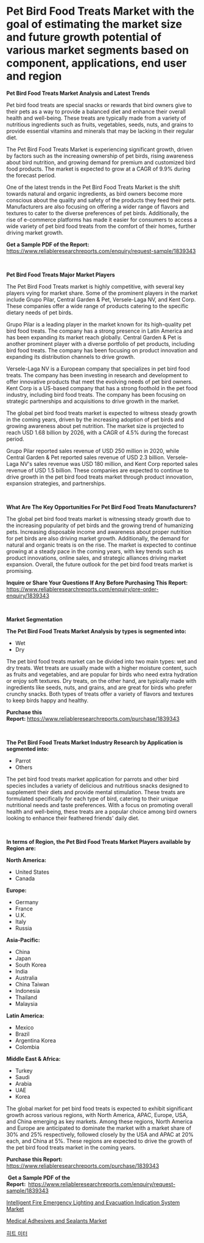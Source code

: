 <p><h1>Pet Bird Food Treats Market with the goal of estimating the market size and future growth potential of various market segments based on component, applications, end user and region</h1></p><p><strong>Pet Bird Food Treats Market Analysis and Latest Trends</strong></p>
<p><p>Pet bird food treats are special snacks or rewards that bird owners give to their pets as a way to provide a balanced diet and enhance their overall health and well-being. These treats are typically made from a variety of nutritious ingredients such as fruits, vegetables, seeds, nuts, and grains to provide essential vitamins and minerals that may be lacking in their regular diet.</p><p>The Pet Bird Food Treats Market is experiencing significant growth, driven by factors such as the increasing ownership of pet birds, rising awareness about bird nutrition, and growing demand for premium and customized bird food products. The market is expected to grow at a CAGR of 9.9% during the forecast period.</p><p>One of the latest trends in the Pet Bird Food Treats Market is the shift towards natural and organic ingredients, as bird owners become more conscious about the quality and safety of the products they feed their pets. Manufacturers are also focusing on offering a wider range of flavors and textures to cater to the diverse preferences of pet birds. Additionally, the rise of e-commerce platforms has made it easier for consumers to access a wide variety of pet bird food treats from the comfort of their homes, further driving market growth.</p></p>
<p><strong>Get a Sample PDF of the Report:&nbsp;</strong> <a href="https://www.reliableresearchreports.com/enquiry/request-sample/1839343">https://www.reliableresearchreports.com/enquiry/request-sample/1839343</a></p>
<p>&nbsp;</p>
<p><strong>Pet Bird Food Treats Major Market Players</strong></p>
<p><p>The Pet Bird Food Treats market is highly competitive, with several key players vying for market share. Some of the prominent players in the market include Grupo Pilar, Central Garden & Pet, Versele-Laga NV, and Kent Corp. These companies offer a wide range of products catering to the specific dietary needs of pet birds.</p><p>Grupo Pilar is a leading player in the market known for its high-quality pet bird food treats. The company has a strong presence in Latin America and has been expanding its market reach globally. Central Garden & Pet is another prominent player with a diverse portfolio of pet products, including bird food treats. The company has been focusing on product innovation and expanding its distribution channels to drive growth.</p><p>Versele-Laga NV is a European company that specializes in pet bird food treats. The company has been investing in research and development to offer innovative products that meet the evolving needs of pet bird owners. Kent Corp is a US-based company that has a strong foothold in the pet food industry, including bird food treats. The company has been focusing on strategic partnerships and acquisitions to drive growth in the market.</p><p>The global pet bird food treats market is expected to witness steady growth in the coming years, driven by the increasing adoption of pet birds and growing awareness about pet nutrition. The market size is projected to reach USD 1.68 billion by 2026, with a CAGR of 4.5% during the forecast period.</p><p>Grupo Pilar reported sales revenue of USD 250 million in 2020, while Central Garden & Pet reported sales revenue of USD 2.3 billion. Versele-Laga NV's sales revenue was USD 180 million, and Kent Corp reported sales revenue of USD 1.5 billion. These companies are expected to continue to drive growth in the pet bird food treats market through product innovation, expansion strategies, and partnerships.</p></p>
<p>&nbsp;</p>
<p><strong>What Are The Key Opportunities For Pet Bird Food Treats Manufacturers?</strong></p>
<p><p>The global pet bird food treats market is witnessing steady growth due to the increasing popularity of pet birds and the growing trend of humanizing pets. Increasing disposable income and awareness about proper nutrition for pet birds are also driving market growth. Additionally, the demand for natural and organic treats is on the rise. The market is expected to continue growing at a steady pace in the coming years, with key trends such as product innovations, online sales, and strategic alliances driving market expansion. Overall, the future outlook for the pet bird food treats market is promising.</p></p>
<p><strong>Inquire or Share Your Questions If Any Before Purchasing This Report:</strong> <a href="https://www.reliableresearchreports.com/enquiry/pre-order-enquiry/1839343">https://www.reliableresearchreports.com/enquiry/pre-order-enquiry/1839343</a></p>
<p>&nbsp;</p>
<p><strong>Market Segmentation</strong></p>
<p><strong>The Pet Bird Food Treats Market Analysis by types is segmented into:</strong></p>
<p><ul><li>Wet</li><li>Dry</li></ul></p>
<p><p>The pet bird food treats market can be divided into two main types: wet and dry treats. Wet treats are usually made with a higher moisture content, such as fruits and vegetables, and are popular for birds who need extra hydration or enjoy soft textures. Dry treats, on the other hand, are typically made with ingredients like seeds, nuts, and grains, and are great for birds who prefer crunchy snacks. Both types of treats offer a variety of flavors and textures to keep birds happy and healthy.</p></p>
<p><strong>Purchase this Report:&nbsp;</strong><a href="https://www.reliableresearchreports.com/purchase/1839343">https://www.reliableresearchreports.com/purchase/1839343</a></p>
<p>&nbsp;</p>
<p><strong>The Pet Bird Food Treats Market Industry Research by Application is segmented into:</strong></p>
<p><ul><li>Parrot</li><li>Others</li></ul></p>
<p><p>The pet bird food treats market application for parrots and other bird species includes a variety of delicious and nutritious snacks designed to supplement their diets and provide mental stimulation. These treats are formulated specifically for each type of bird, catering to their unique nutritional needs and taste preferences. With a focus on promoting overall health and well-being, these treats are a popular choice among bird owners looking to enhance their feathered friends' daily diet.</p></p>
<p>&nbsp;</p>
<p><strong>In terms of Region, the Pet Bird Food Treats Market Players available by Region are:</strong></p>
<p>
    <p> <strong> North America: </strong>
        <ul>
            <li>United States</li>
            <li>Canada</li>
        </ul>
        </p> 
    <p> <strong> Europe: </strong>
        <ul>
            <li>Germany</li>
            <li>France</li>
            <li>U.K.</li>
            <li>Italy</li>
            <li>Russia</li>
        </ul>
        </p> 
    <p> <strong> Asia-Pacific: </strong>
        <ul>
            <li>China</li>
            <li>Japan</li>
            <li>South Korea</li>
            <li>India</li>
            <li>Australia</li>
            <li>China Taiwan</li>
            <li>Indonesia</li>
            <li>Thailand</li>
            <li>Malaysia</li>
        </ul>
        </p> 
    <p> <strong> Latin America: </strong>
        <ul>
            <li>Mexico</li>
            <li>Brazil</li>
            <li>Argentina Korea</li>
            <li>Colombia</li>
        </ul>
        </p> 
    <p> <strong> Middle East & Africa: </strong>
        <ul>
            <li>Turkey</li>
            <li>Saudi</li>
            <li>Arabia</li>
            <li>UAE</li>
            <li>Korea</li>
        </ul>
    </p>
    </p>
<p><p>The global market for pet bird food treats is expected to exhibit significant growth across various regions, with North America, APAC, Europe, USA, and China emerging as key markets. Among these regions, North America and Europe are anticipated to dominate the market with a market share of 30% and 25% respectively, followed closely by the USA and APAC at 20% each, and China at 5%. These regions are expected to drive the growth of the pet bird food treats market in the coming years.</p></p>
<p><strong>Purchase this Report: </strong><a href="https://www.reliableresearchreports.com/purchase/1839343">https://www.reliableresearchreports.com/purchase/1839343</a></p>
<p>&nbsp;<strong>Get a Sample PDF of the Report:&nbsp;&nbsp;</strong><a href="https://www.reliableresearchreports.com/enquiry/request-sample/1839343">https://www.reliableresearchreports.com/enquiry/request-sample/1839343</a></p>
<p><strong></strong></p>
<p><p><a href="https://github.com/ChiragRP21/Market-Research-Report-List-3/blob/main/intelligent-fire-emergency-lighting-and-evacuation-indication-system-market.md">Intelligent Fire Emergency Lighting and Evacuation Indication System Market</a></p><p><a href="https://funky-papaya-cf4.notion.site/Medical-Adhesives-and-Sealants-Market-Size-and-Examines-its-Market-Scope-with-a-Primary-Focus-on-G-af9d6f5497e8486c8f8b76d48170768a">Medical Adhesives and Sealants Market</a></p><p><a href="https://github.com/akzkkws047661437/Market-Research-Report-List-1/blob/main/38032977171.md">히트 미터</a></p></p>